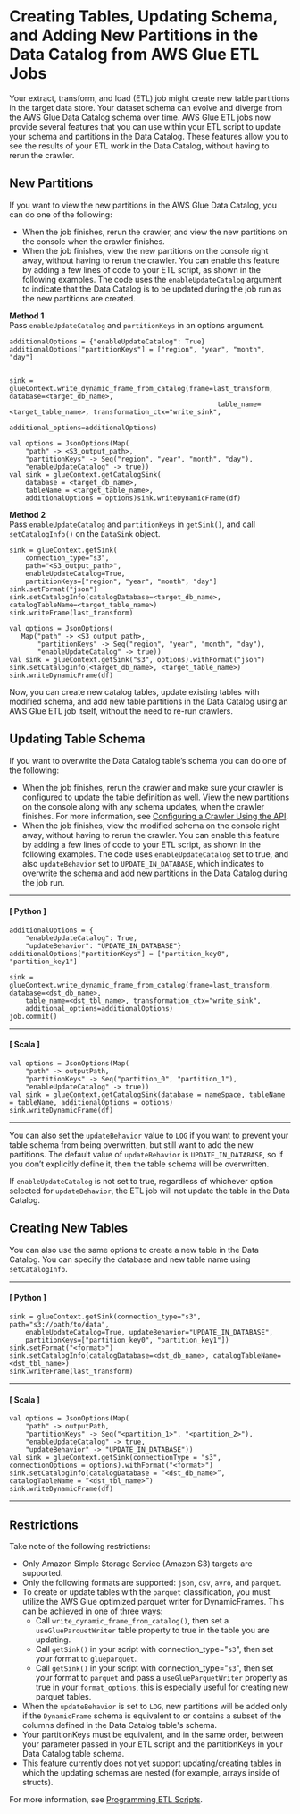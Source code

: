 # Creating Tables, Updating Schema, and Adding New Partitions in the Data Catalog from AWS Glue ETL Jobs<a name="update-from-job"></a>

Your extract, transform, and load \(ETL\) job might create new table partitions in the target data store\. Your dataset schema can evolve and diverge from the AWS Glue Data Catalog schema over time\. AWS Glue ETL jobs now provide several features that you can use within your ETL script to update your schema and partitions in the Data Catalog\. These features allow you to see the results of your ETL work in the Data Catalog, without having to rerun the crawler\.

## New Partitions<a name="update-from-job-partitions"></a>

If you want to view the new partitions in the AWS Glue Data Catalog, you can do one of the following:
+ When the job finishes, rerun the crawler, and view the new partitions on the console when the crawler finishes\.
+ When the job finishes, view the new partitions on the console right away, without having to rerun the crawler\. You can enable this feature by adding a few lines of code to your ETL script, as shown in the following examples\. The code uses the `enableUpdateCatalog` argument to indicate that the Data Catalog is to be updated during the job run as the new partitions are created\.

**Method 1**  
Pass `enableUpdateCatalog` and `partitionKeys` in an options argument\.  

```
additionalOptions = {"enableUpdateCatalog": True}
additionalOptions["partitionKeys"] = ["region", "year", "month", "day"]


sink = glueContext.write_dynamic_frame_from_catalog(frame=last_transform, database=<target_db_name>,
                                                    table_name=<target_table_name>, transformation_ctx="write_sink",
                                                    additional_options=additionalOptions)
```

```
val options = JsonOptions(Map(
    "path" -> <S3_output_path>, 
    "partitionKeys" -> Seq("region", "year", "month", "day"), 
    "enableUpdateCatalog" -> true))
val sink = glueContext.getCatalogSink(
    database = <target_db_name>, 
    tableName = <target_table_name>, 
    additionalOptions = options)sink.writeDynamicFrame(df)
```

**Method 2**  
Pass `enableUpdateCatalog` and `partitionKeys` in `getSink()`, and call `setCatalogInfo()` on the `DataSink` object\.  

```
sink = glueContext.getSink(
    connection_type="s3", 
    path="<S3_output_path>",
    enableUpdateCatalog=True,
    partitionKeys=["region", "year", "month", "day"]
sink.setFormat("json")
sink.setCatalogInfo(catalogDatabase=<target_db_name>, catalogTableName=<target_table_name>)
sink.writeFrame(last_transform)
```

```
val options = JsonOptions(
   Map("path" -> <S3_output_path>, 
       "partitionKeys" -> Seq("region", "year", "month", "day"), 
       "enableUpdateCatalog" -> true))
val sink = glueContext.getSink("s3", options).withFormat("json")
sink.setCatalogInfo(<target_db_name>, <target_table_name>)
sink.writeDynamicFrame(df)
```

Now, you can create new catalog tables, update existing tables with modified schema, and add new table partitions in the Data Catalog using an AWS Glue ETL job itself, without the need to re\-run crawlers\.

## Updating Table Schema<a name="update-from-job-updating-table-schema"></a>

If you want to overwrite the Data Catalog table’s schema you can do one of the following:
+ When the job finishes, rerun the crawler and make sure your crawler is configured to update the table definition as well\. View the new partitions on the console along with any schema updates, when the crawler finishes\. For more information, see [Configuring a Crawler Using the API](https://docs.aws.amazon.com/glue/latest/dg/crawler-configuration.html#crawler-configure-changes-api)\.
+ When the job finishes, view the modified schema on the console right away, without having to rerun the crawler\. You can enable this feature by adding a few lines of code to your ETL script, as shown in the following examples\. The code uses `enableUpdateCatalog` set to true, and also `updateBehavior` set to `UPDATE_IN_DATABASE`, which indicates to overwrite the schema and add new partitions in the Data Catalog during the job run\.

------
#### [ Python ]

```
additionalOptions = {
    "enableUpdateCatalog": True, 
    "updateBehavior": "UPDATE_IN_DATABASE"}
additionalOptions["partitionKeys"] = ["partition_key0", "partition_key1"]

sink = glueContext.write_dynamic_frame_from_catalog(frame=last_transform, database=<dst_db_name>,
    table_name=<dst_tbl_name>, transformation_ctx="write_sink",
    additional_options=additionalOptions)
job.commit()
```

------
#### [ Scala ]

```
val options = JsonOptions(Map(
    "path" -> outputPath, 
    "partitionKeys" -> Seq("partition_0", "partition_1"), 
    "enableUpdateCatalog" -> true))
val sink = glueContext.getCatalogSink(database = nameSpace, tableName = tableName, additionalOptions = options)
sink.writeDynamicFrame(df)
```

------

You can also set the `updateBehavior` value to `LOG` if you want to prevent your table schema from being overwritten, but still want to add the new partitions\. The default value of `updateBehavior` is `UPDATE_IN_DATABASE`, so if you don’t explicitly define it, then the table schema will be overwritten\.

If `enableUpdateCatalog` is not set to true, regardless of whichever option selected for `updateBehavior`, the ETL job will not update the table in the Data Catalog\. 

## Creating New Tables<a name="update-from-job-creating-new-tables"></a>

You can also use the same options to create a new table in the Data Catalog\. You can specify the database and new table name using `setCatalogInfo`\.

------
#### [ Python ]

```
sink = glueContext.getSink(connection_type="s3", path="s3://path/to/data",
    enableUpdateCatalog=True, updateBehavior="UPDATE_IN_DATABASE",
    partitionKeys=["partition_key0", "partition_key1"])
sink.setFormat("<format>")
sink.setCatalogInfo(catalogDatabase=<dst_db_name>, catalogTableName=<dst_tbl_name>)
sink.writeFrame(last_transform)
```

------
#### [ Scala ]

```
val options = JsonOptions(Map(
    "path" -> outputPath, 
    "partitionKeys" -> Seq("<partition_1>", "<partition_2>"), 
    "enableUpdateCatalog" -> true, 
    "updateBehavior" -> "UPDATE_IN_DATABASE"))
val sink = glueContext.getSink(connectionType = "s3", connectionOptions = options).withFormat("<format>")
sink.setCatalogInfo(catalogDatabase = “<dst_db_name>”, catalogTableName = “<dst_tbl_name>”)
sink.writeDynamicFrame(df)
```

------

## Restrictions<a name="update-from-job-restrictions"></a>

Take note of the following restrictions:
+ Only Amazon Simple Storage Service \(Amazon S3\) targets are supported\.
+ Only the following formats are supported: `json`, `csv`, `avro`, and `parquet`\.
+ To create or update tables with the `parquet` classification, you must utilize the AWS Glue optimized parquet writer for DynamicFrames\. This can be achieved in one of three ways:
  + Call `write_dynamic_frame_from_catalog()`, then set a `useGlueParquetWriter` table property to true in the table you are updating\.
  + Call `getSink()` in your script with connection\_type="`s3`", then set your format to `glueparquet`\.
  + Call `getSink()` in your script with connection\_type="`s3`", then set your format to `parquet` and pass a `useGlueParquetWriter` property as true in your `format_options`, this is especially useful for creating new parquet tables\.
+ When the `updateBehavior` is set to `LOG`, new partitions will be added only if the `DynamicFrame` schema is equivalent to or contains a subset of the columns defined in the Data Catalog table's schema\.
+ Your partitionKeys must be equivalent, and in the same order, between your parameter passed in your ETL script and the partitionKeys in your Data Catalog table schema\.
+ This feature currently does not yet support updating/creating tables in which the updating schemas are nested \(for example, arrays inside of structs\)\.

For more information, see [Programming ETL Scripts](aws-glue-programming.md)\.
